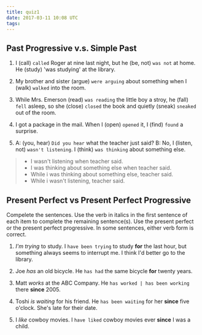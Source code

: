 ```yaml
---
title: quiz1
date: 2017-03-11 10:08 UTC
tags:
---
```


## Past Progressive v.s. Simple Past

1. I (call) `called` Roger at nine last night, but he (be, not) `was not` at home. He (study) 'was studying' at the library.

2. My brother and sister (argue) `were arguing` about something when I (walk) `walked` into the room.

3. While Mrs. Emerson (read) `was reading` the little boy a stroy, he (fall) `fell` asleep, so she (close) `closed` the book and quietly (sneak) `sneaked` out of the room.

4. I got a package in the mail. When I (open) `opened` it, I (find) `found` a surprise.

5. A: (you, hear) `Did you hear` what the teacher just said?
   B: No, I (listen, not) `wasn't listening`. I (think) `was thinking` about something else.

>  - I wasn't listening when teacher said.  
>  - I was thinking about something else when teacher said.  
>  - While i was thinking about something else, teacher said.  
>  - While i wasn't listening, teacher said.  
  

## Present Perfect vs Present Perfect Progressive

Compelete the sentences. Use the verb in italics in the first sentence of each item to complete the remaining sentence(s). Use the present perfect or the present perfect progressive. In some sentences, either verb form is correct.

1. _I'm trying_ to study. I `have been trying` to study **for** the last hour, but something always seems to interrupt me. I think I'd better go to the library.

2. Joe _has_ an old bicycle. He `has had` the same bicycle **for** twenty years.

3. Matt _works_ at the ABC Company. He `has worked | has been working` there **since** 2005. 

4. Toshi _is waiting_ for his friend. He `has been waiting` for her **since** five o'clock. She's late for their date.

5. I _like_ cowboy movies. I `have liked` cowboy movies ever **since** I was a child.
